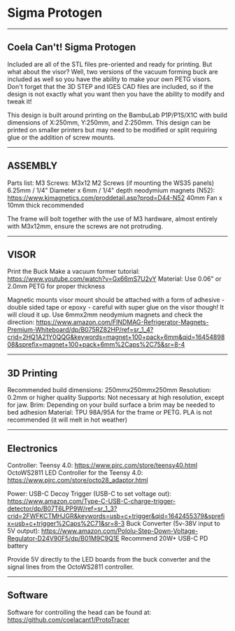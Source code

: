 # Sigma Protogen

------------------------------------------
Coela Can't! Sigma Protogen
------------------------------------------

Included are all of the STL files pre-oriented and ready for printing. But what about the visor? Well, two versions of the vacuum forming buck are included as well so you have the ability to make your own PETG visors. Don't forget that the 3D STEP and IGES CAD files are included, so if the design is not exactly what you want then you have the ability to modify and tweak it!

This design is built around printing on the BambuLab P1P/P1S/X1C with build dimensions of X:250mm, Y:250mm, and Z:250mm. This design can be printed on smaller printers but may need to be modified or split requiring glue or the addition of screw mounts.

------------------------------------------
ASSEMBLY
------------------------------------------
Parts list:
M3 Screws: M3x12
M2 Screws (if mounting the WS35 panels)
6.25mm / 1/4" Diameter x 6mm / 1/4" depth neodymium magnets (N52): https://www.kjmagnetics.com/proddetail.asp?prod=D44-N52
40mm Fan x 10mm thick recommended

The frame will bolt together with the use of M3 hardware, almost entirely with M3x12mm, ensure the screws are not protruding.

------------------------------------------
VISOR
------------------------------------------
Print the Buck
Make a vacuum former tutorial: https://www.youtube.com/watch?v=Gx66mS7U2vY
Material: Use 0.06" or 2.0mm PETG for proper thickness 

Magnetic mounts visor mount should be attached with a form of adhesive - double sided tape or epoxy - careful with super glue on the visor though! It will cloud it up. Use 6mmx2mm neodymium magnets and check the direction: https://www.amazon.com/FINDMAG-Refrigerator-Magnets-Premium-Whiteboard/dp/B075RZ82HP/ref=sr_1_4?crid=2HQ1A21Y0QQG&keywords=magnet+100+pack+6mm&qid=1645489808&sprefix=magnet+100+pack+6mm%2Caps%2C75&sr=8-4


------------------------------------------
3D Printing
------------------------------------------
Recommended build dimensions: 250mmx250mmx250mm
Resolution: 0.2mm or higher quality
Supports: Not necessary at high resolution, except for jaw.
Brim: Depending on your build surface a brim may be needed to bed adhesion
Material: TPU 98A/95A for the frame or PETG. PLA is not recommended (it will melt in hot weather)


------------------------------------------
Electronics
------------------------------------------
Controller:
Teensy 4.0: https://www.pjrc.com/store/teensy40.html
OctoWS2811 LED Controller for the Teensy 4.0: https://www.pjrc.com/store/octo28_adaptor.html

Power: 
USB-C Decoy Trigger (USB-C to set voltage out): https://www.amazon.com/Type-C-USB-C-charge-trigger-detector/dp/B07T6LPP9W/ref=sr_1_3?crid=2FWFKCTMHJGR&keywords=usb+c+trigger&qid=1642455379&sprefix=usb+c+trigger%2Caps%2C71&sr=8-3
Buck Converter (5v-38V input to 5V output): https://www.amazon.com/Pololu-Step-Down-Voltage-Regulator-D24V90F5/dp/B01M9C9Q1E
Recommend 20W+ USB-C PD battery

Provide 5V directly to the LED boards from the buck converter and the signal lines from the OctoWS2811 controller.

------------------------------------------
Software
------------------------------------------
Software for controlling the head can be found at: https://github.com/coelacant1/ProtoTracer
